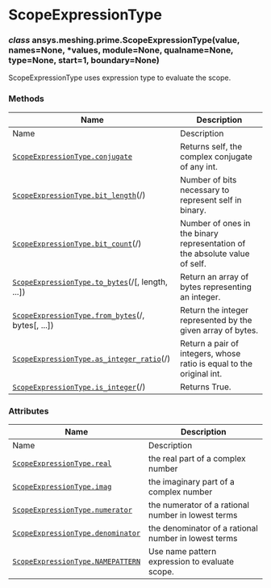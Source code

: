 # ScopeExpressionType

<a id="ansys.meshing.prime.ScopeExpressionType"></a>

### *class* ansys.meshing.prime.ScopeExpressionType(value, names=None, \*values, module=None, qualname=None, type=None, start=1, boundary=None)

ScopeExpressionType uses expression type to evaluate the scope.

<!-- !! processed by numpydoc !! -->

### Methods

| Name | Description |
|-------------------------------------------------------------------------------------------------------------------------------------------------------------------|----------------------------------------------------------------------------|
| Name | Description |
| [`ScopeExpressionType.conjugate`](ansys.meshing.prime.ScopeExpressionType.conjugate.md#ansys.meshing.prime.ScopeExpressionType.conjugate)                         | Returns self, the complex conjugate of any int.                            |
| [`ScopeExpressionType.bit_length`](ansys.meshing.prime.ScopeExpressionType.bit_length.md#ansys.meshing.prime.ScopeExpressionType.bit_length)(/)                   | Number of bits necessary to represent self in binary.                      |
| [`ScopeExpressionType.bit_count`](ansys.meshing.prime.ScopeExpressionType.bit_count.md#ansys.meshing.prime.ScopeExpressionType.bit_count)(/)                      | Number of ones in the binary representation of the absolute value of self. |
| [`ScopeExpressionType.to_bytes`](ansys.meshing.prime.ScopeExpressionType.to_bytes.md#ansys.meshing.prime.ScopeExpressionType.to_bytes)(/[, length, ...])          | Return an array of bytes representing an integer.                          |
| [`ScopeExpressionType.from_bytes`](ansys.meshing.prime.ScopeExpressionType.from_bytes.md#ansys.meshing.prime.ScopeExpressionType.from_bytes)(/, bytes[, ...])     | Return the integer represented by the given array of bytes.                |
| [`ScopeExpressionType.as_integer_ratio`](ansys.meshing.prime.ScopeExpressionType.as_integer_ratio.md#ansys.meshing.prime.ScopeExpressionType.as_integer_ratio)(/) | Return a pair of integers, whose ratio is equal to the original int.       |
| [`ScopeExpressionType.is_integer`](ansys.meshing.prime.ScopeExpressionType.is_integer.md#ansys.meshing.prime.ScopeExpressionType.is_integer)(/)                   | Returns True.                                                              |

### Attributes

| Name | Description |
|-------------------------------------------------------------------------------------------------------------------------------------------------|------------------------------------------------------|
| Name | Description |
| [`ScopeExpressionType.real`](ansys.meshing.prime.ScopeExpressionType.real.md#ansys.meshing.prime.ScopeExpressionType.real)                      | the real part of a complex number                    |
| [`ScopeExpressionType.imag`](ansys.meshing.prime.ScopeExpressionType.imag.md#ansys.meshing.prime.ScopeExpressionType.imag)                      | the imaginary part of a complex number               |
| [`ScopeExpressionType.numerator`](ansys.meshing.prime.ScopeExpressionType.numerator.md#ansys.meshing.prime.ScopeExpressionType.numerator)       | the numerator of a rational number in lowest terms   |
| [`ScopeExpressionType.denominator`](ansys.meshing.prime.ScopeExpressionType.denominator.md#ansys.meshing.prime.ScopeExpressionType.denominator) | the denominator of a rational number in lowest terms |
| [`ScopeExpressionType.NAMEPATTERN`](ansys.meshing.prime.ScopeExpressionType.NAMEPATTERN.md#ansys.meshing.prime.ScopeExpressionType.NAMEPATTERN) | Use name pattern expression to evaluate scope.       |
<!-- vale on -->